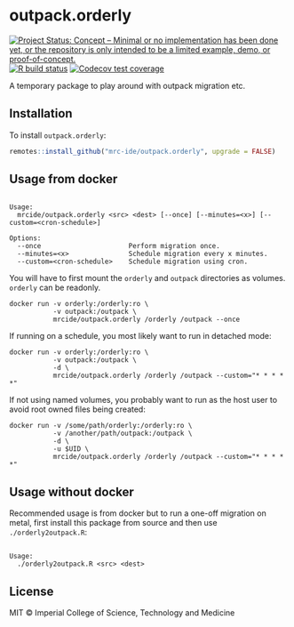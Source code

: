 # outpack.orderly

<!-- badges: start -->
[![Project Status: Concept – Minimal or no implementation has been done yet, or the repository is only intended to be a limited example, demo, or proof-of-concept.](https://www.repostatus.org/badges/latest/concept.svg)](https://www.repostatus.org/#concept)
[![R build status](https://github.com/mrc-ide/outpack.orderly/workflows/R-CMD-check/badge.svg)](https://github.com/mrc-ide/outpack.orderly/actions)
[![Codecov test coverage](https://codecov.io/gh/mrc-ide/outpack.orderly/graph/badge.svg)](https://app.codecov.io/gh/mrc-ide/outpack.orderly)
<!-- badges: end -->

A temporary package to play around with outpack migration etc.

## Installation

To install `outpack.orderly`:

```r
remotes::install_github("mrc-ide/outpack.orderly", upgrade = FALSE)
```

## Usage from docker

```

Usage:
  mrcide/outpack.orderly <src> <dest> [--once] [--minutes=<x>] [--custom=<cron-schedule>]

Options:
  --once                      Perform migration once.
  --minutes=<x>               Schedule migration every x minutes.
  --custom=<cron-schedule>    Schedule migration using cron.

```

You will have to first mount the `orderly` and `outpack` directories as volumes.
`orderly` can be readonly. 

```
docker run -v orderly:/orderly:ro \
           -v outpack:/outpack \
           mrcide/outpack.orderly /orderly /outpack --once
```

If running on a schedule, you most likely want to run in detached mode:

```
docker run -v orderly:/orderly:ro \
           -v outpack:/outpack \
           -d \
           mrcide/outpack.orderly /orderly /outpack --custom="* * * * *"
```

If not using named volumes, you probably want to run as the host user to avoid 
root owned files being created:

```
docker run -v /some/path/orderly:/orderly:ro \
           -v /another/path/outpack:/outpack \
           -d \
           -u $UID \
           mrcide/outpack.orderly /orderly /outpack --custom="* * * * *"
```


## Usage without docker

Recommended usage is from docker but to run a one-off migration on metal,
first install this package from source and then use `./orderly2outpack.R`:

```

Usage:
  ./orderly2outpack.R <src> <dest>

```

## License

MIT © Imperial College of Science, Technology and Medicine
